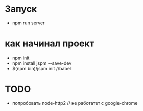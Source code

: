 # Запуск

* npm run server

# как начинал проект

* npm init
* npm install jspm --save-dev
* $(npm bin)/jspm init  //babel


# TODO

* попробовать node-http2 // не работатет с google-chrome
